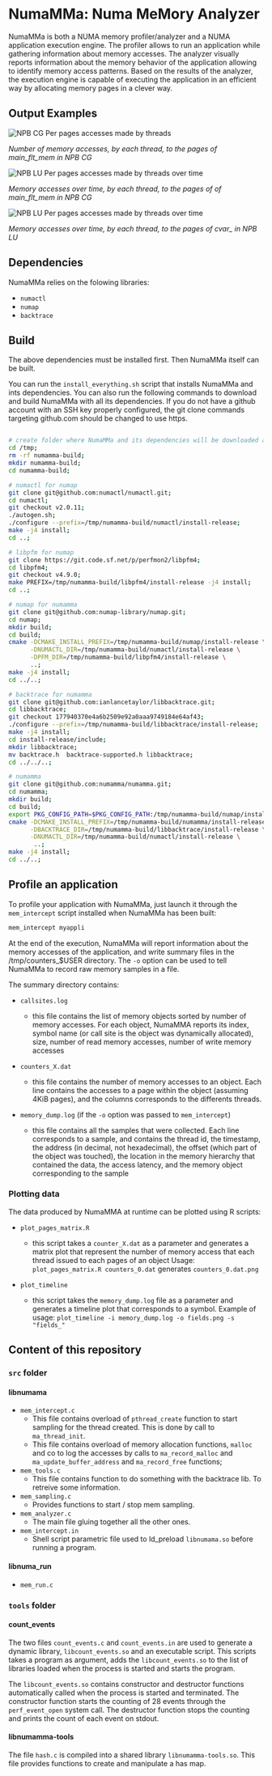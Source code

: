 # NumaMMa: Numa MeMory Analyzer 

NumaMMa is both a NUMA memory profiler/analyzer and a NUMA application execution engine. The profiler allows to run an application while gathering information about memory accesses. The analyzer visually reports information about the memory behavior of the application allowing to identify memory access patterns. Based on the results of the analyzer, the execution engine is capable of executing the application in an efficient way by allocating memory pages in a clever way.

## Output Examples

![NPB CG Per pages accesses made by threads](https://github.com/numamma/numamma/blob/master/doc/screenshots/numamma-npb-cg-pages-threads.png)

*Number of memory accesses, by each thread, to the pages of main_flt_mem in NPB CG*

![NPB LU Per pages accesses made by threads over time](https://github.com/numamma/numamma/blob/master/doc/screenshots/numamma-npb-cg-pages-threads-time.png)

*Memory accesses over time, by each thread, to the pages of of main_flt_mem in NPB CG*

![NPB LU Per pages accesses made by threads over time](https://github.com/numamma/numamma/blob/master/doc/screenshots/numamma-npb-lu-pages-threads-time.png)

*Memory accesses over time, by each thread, to the pages of cvar_ in NPB LU*


## Dependencies

NumaMMa relies on the folowing libraries:

- `numactl`
- `numap`
- `backtrace`

## Build

The above dependencies must be installed first. Then NumaMMa itself can be built.

You can run the `install_everything.sh` script that installs NumaMMa and ints dependencies. You can also run the following commands to download and build NumaMMa with all its dependencies. If you do not have a github account with an SSH key properly configured, the git clone commands targeting github.com should be changed to use https.

```bash

# create folder where NumaMMa and its dependencies will be downloaded and built
cd /tmp;
rm -rf numamma-build;
mkdir numamma-build;
cd numamma-build;

# numactl for numap
git clone git@github.com:numactl/numactl.git;
cd numactl;
git checkout v2.0.11;
./autogen.sh;
./configure --prefix=/tmp/numamma-build/numactl/install-release;
make -j4 install;
cd ..;

# libpfm for numap
git clone https://git.code.sf.net/p/perfmon2/libpfm4;
cd libpfm4;
git checkout v4.9.0;
make PREFIX=/tmp/numamma-build/libpfm4/install-release -j4 install;
cd ..;

# numap for numamma
git clone git@github.com:numap-library/numap.git;
cd numap;
mkdir build;
cd build;
cmake -DCMAKE_INSTALL_PREFIX=/tmp/numamma-build/numap/install-release \
      -DNUMACTL_DIR=/tmp/numamma-build/numactl/install-release \
      -DPFM_DIR=/tmp/numamma-build/libpfm4/install-release \
      ..;
make -j4 install;
cd ../..;

# backtrace for numamma
git clone git@github.com:ianlancetaylor/libbacktrace.git;
cd libbacktrace;
git checkout 177940370e4a6b2509e92a0aaa9749184e64af43;
./configure --prefix=/tmp/numamma-build/libbacktrace/install-release;
make -j4 install;
cd install-release/include;
mkdir libbacktrace;
mv backtrace.h  backtrace-supported.h libbacktrace;
cd ../../..;

# numamma
git clone git@github.com:numamma/numamma.git;
cd numamma;
mkdir build;
cd build;
export PKG_CONFIG_PATH=$PKG_CONFIG_PATH:/tmp/numamma-build/numap/install-release/lib/pkgconfig
cmake -DCMAKE_INSTALL_PREFIX=/tmp/numamma-build/numamma/install-release \
      -DBACKTRACE_DIR=/tmp/numamma-build/libbacktrace/install-release \
      -DNUMACTL_DIR=/tmp/numamma-build/numactl/install-release \
       ..;
make -j4 install;
cd ../..;

```

## Profile an application

To profile your application with NumaMMa, just launch it through the `mem_intercept` script installed when NumaMMa has been built:

```bash
mem_intercept myappli      
```

At the end of the execution, NumaMMa will report information about the memory accesses of the application, and write summary files in the /tmp/counters_$USER directory. The `-o` option can be used to tell NumaMMa to record raw memory samples in a file.

The summary directory contains:

- `callsites.log`
  + this file contains the list of memory objects sorted by number of memory accesses. For each object, NumaMMA reports its index, symbol name (or call site is the object was dynamically allocated), size, number of read memory accesses, number of write memory accesses

- `counters_X.dat`
  + this file contains the number of memory accesses to an object. Each line contains the accesses to a page within the object (assuming 4KiB pages), and the columns corresponds to the differents threads.

- `memory_dump.log` (if the `-o` option was passed to `mem_intercept`)
  + this file contains all the samples that were collected. Each line corresponds to a sample, and contains the thread id, the timestamp, the address (in decimal, not hexadecimal), the offset (which part of the object was touched), the location in the memory hierarchy that contained the data, the access latency, and the memory object corresponding to the sample

### Plotting data

The data produced by NumaMMA at runtime can be plotted using R scripts:

- `plot_pages_matrix.R`
  + this script takes a `counter_X.dat` as a parameter and generates a matrix plot that represent the number of memory access that each thread issued to each pages of an object
  Usage: `plot_pages_matrix.R counters_0.dat` generates `counters_0.dat.png`

- `plot_timeline`
  + this script takes the `memory_dump.log` file as a parameter and generates a timeline plot that corresponds to a symbol.
  Example of usage: `plot_timeline -i memory_dump.log -o fields.png -s  "fields_"`

## Content of this repository

### `src` folder

#### libnumama

- `mem_intercept.c`
  + This file contains overload  of `pthread_create` function to start
    sampling  for the  thread  created.  This is  done  by  call  to
    `ma_thread_init`.
  +  This  file  contains  overload of  memory  allocation  functions,
    `malloc` and co to log the accesses by calls to `ma_record_malloc`
    and `ma_update_buffer_address` and `ma_record_free` functions;
- `mem_tools.c`
  + This  file contains  function to do  something with  the backtrace
    lib. To retreive some information.
- `mem_sampling.c`
  + Provides functions to start / stop mem sampling.
- `mem_analyzer.c`
  + The main file gluing together all the other ones.
- `mem_intercept.in` 
  + Shell  script parametric  file  used  to ld_preload  `libnumama.so`
    before running a program.

#### libnuma_run

- `mem_run.c`

### `tools` folder

#### count_events

The  two  files `count_events.c`  and  `count_events.in`  are used  to
generate  a dynamic  library, `libcount_events.so`  and an  executable
script.   This  scripts   takes  a  program  as   argument,  adds  the
`libcount_events.so` to the list of  libraries loaded when the process
is started and starts the program.

The `libcount_events.so` contains constructor and destructor functions
automatically called when  the process is started  and terminated. The
constructor  function starts  the counting  of 28  events through  the
`perf_event_open`  system call.   The  destructor  function stops  the
counting and prints the count of each event on stdout.

#### libnumamma-tools

The   file    `hash.c`   is    compiled   into   a    shared   library
`libnumamma-tools.so`.  This file  provides  functions  to create  and
manipulate a has map.
